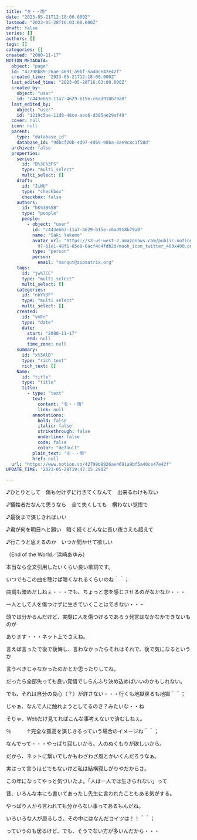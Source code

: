 ```yaml
---
title: "を・・雨"
date: "2023-05-21T12:18:00.000Z"
lastmod: "2023-05-28T16:03:00.000Z"
draft: false
series: []
authors: []
tags: []
categories: []
created: "2000-11-17"
NOTION_METADATA:
  object: "page"
  id: "42798b89-26ae-4691-a9bf-5a40ce47e42f"
  created_time: "2023-05-21T12:18:00.000Z"
  last_edited_time: "2023-05-28T16:03:00.000Z"
  created_by:
    object: "user"
    id: "c443eb63-11a7-4629-b15e-c6ad918b79a0"
  last_edited_by:
    object: "user"
    id: "1219c5ae-11d8-48ce-aec6-d385ae29af49"
  cover: null
  icon: null
  parent:
    type: "database_id"
    database_id: "9dbcf20b-4d97-4d69-98ba-8ae9c8c1f58d"
  archived: false
  properties:
    series:
      id: "B%3C%3FS"
      type: "multi_select"
      multi_select: []
    draft:
      id: "JiWU"
      type: "checkbox"
      checkbox: false
    authors:
      id: "bK%3B%5B"
      type: "people"
      people:
        - object: "user"
          id: "c443eb63-11a7-4629-b15e-c6ad918b79a0"
          name: "Saki Yakumo"
          avatar_url: "https://s3-us-west-2.amazonaws.com/public.notion-static.com/3ad1c4\
            97-61e1-48f1-85e8-6acf4c4fdb2d/maoh_icon_twitter_400x400.png"
          type: "person"
          person:
            email: "marqut@ziomatrix.org"
    tags:
      id: "jw%7CC"
      type: "multi_select"
      multi_select: []
    categories:
      id: "nbY%3F"
      type: "multi_select"
      multi_select: []
    created:
      id: "vmFr"
      type: "date"
      date:
        start: "2000-11-17"
        end: null
        time_zone: null
    summary:
      id: "x%3AlD"
      type: "rich_text"
      rich_text: []
    Name:
      id: "title"
      type: "title"
      title:
        - type: "text"
          text:
            content: "を・・雨"
            link: null
          annotations:
            bold: false
            italic: false
            strikethrough: false
            underline: false
            code: false
            color: "default"
          plain_text: "を・・雨"
          href: null
  url: "https://www.notion.so/42798b8926ae4691a9bf5a40ce47e42f"
UPDATE_TIME: "2023-05-28T19:47:15.290Z"

---
```

<link rel="stylesheet" href="https://cdn.jsdelivr.net/npm/katex@0.16.2/dist/katex.min.css" integrity="sha384-bYdxxUwYipFNohQlHt0bjN/LCpueqWz13HufFEV1SUatKs1cm4L6fFgCi1jT643X" crossorigin="anonymous">


♪ひとりとして　傷も付けずに行きてくなんて　出来るわけもない


♪犠牲者だなんて思うなら　全て失くしても　構わない覚悟で


♪最後まで演じきればいい


♪君が何を明日へと願い　暗く続くどんなに長い夜さえも超えて


♪行こうと思えるのか　いつか聞かせて欲しい


（End of the World／浜崎あゆみ）


本当なら全文引用したいくらい良い歌詞です。


いつでもこの曲を聴けば暗くなれるくらいのね＾＾；


曲調も暗めだしねぇ・・・でも、ちょっと恋を感じさせるのがなかなか・・・


一人として人を傷つけずに生きていくことはできない・・・


頭では分かるんだけど、実際に人を傷つけるであろう発言はなかなかできないものが


あります・・・ネット上でさえね。


言えば言ったで後で後悔し、言わなかったらそれはそれで、後で気になるというか


言うべきじゃなかったのかとか思ったりしてね。


だったら全部失っても良い覚悟でしらんふり決め込めばいいのかもしれない。


でも、それは自分の良心（？）が許さない・・・行くも地獄戻るも地獄＾＾；


じゃぁ、なんで人に触れようとしてるのさ？みたいな・・ね


そりゃ、Webだけ見てればこんな事考えないで済むしねぇ。


％　　　↑完全な孤高を演じきるっていう場合のイメージね＾＾；


なんでって・・・やっぱり寂しいから。人のぬくもりが欲しいから。


だから、ネットに繋いでしかもわざわざ風とかいくんだろうなぁ。


実はって言うほどでもないけど私は結構寂しがりやだからさ。


この年になってやっと気づいたよ。「人は一人では生きられない」って


昔、いろんな本にも書いてあったし先生に言われたこともある気がする。


やっぱり人から言われても分からない事ってあるもんだね。


いろいろな人が居るしさ、その中にはなんだコイツは！！＾＾；


っていうのも居るけど、でも、そうでない方が多いんだから・・・

